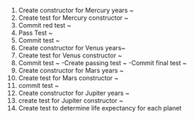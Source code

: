 1. Create constructor for Mercury years ~
2. Create test for Mercury constructor ~
3. Commit red test ~
3. Pass Test ~
3. Commit test ~
4. Create constructor for Venus years~
5. Create test for Venus constructor ~
6. Commit test ~
 -Create passing test ~
 -Commit final test ~
7. Create constructor for Mars years ~
8. Create test for Mars constructor ~
9. commit test ~
10. Create constructor for Jupiter years ~
11. create test for Jupiter constructor ~
12. Create test to determine life expectancy for each planet